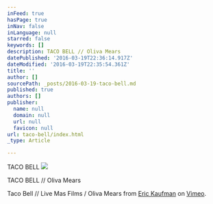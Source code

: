 ```yaml
---
inFeed: true
hasPage: true
inNav: false
inLanguage: null
starred: false
keywords: []
description: TACO BELL // Oliva Mears
datePublished: '2016-03-19T22:36:14.917Z'
dateModified: '2016-03-19T22:35:54.361Z'
title: ''
author: []
sourcePath: _posts/2016-03-19-taco-bell.md
published: true
authors: []
publisher:
  name: null
  domain: null
  url: null
  favicon: null
url: taco-bell/index.html
_type: Article

---
```

TACO BELL
![](https://the-grid-user-content.s3-us-west-2.amazonaws.com/b47bf8f2-ff7d-48c1-8899-5a60199fa9db.jpg)

TACO BELL // Oliva Mears

Taco Bell // Live Mas Films / Oliva Mears from [Eric Kaufman][0] on [Vimeo][1].

[0]: https://vimeo.com/thedivide
[1]: https://vimeo.com/